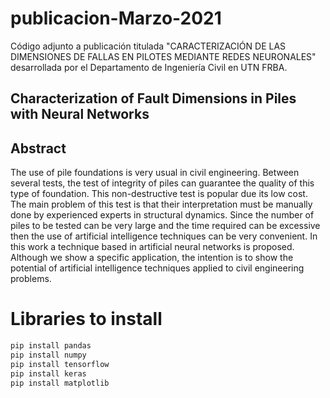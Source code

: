 # publicacion-Marzo-2021
Código adjunto a publicación titulada "CARACTERIZACIÓN DE LAS DIMENSIONES DE FALLAS EN PILOTES MEDIANTE REDES NEURONALES"  desarrollada por el Departamento de Ingeniería Civil en UTN FRBA.

## Characterization of Fault Dimensions in Piles with Neural Networks

## Abstract

The use of pile foundations is very usual in civil engineering. Between several tests,
the test of integrity of piles can guarantee the quality of this type of foundation. This
non-destructive test is popular due its low cost. The main problem of this test is that
their interpretation must be manually done by experienced experts in structural
dynamics. Since the number of piles to be tested can be very large and the time
required can be excessive then the use of artificial intelligence techniques can be very
convenient. In this work a technique based in artificial neural networks is proposed.
Although we show a specific application, the intention is to show the potential of
artificial intelligence techniques applied to civil engineering problems.

# Libraries to install

```bash
pip install pandas
pip install numpy
pip install tensorflow
pip install keras
pip install matplotlib
```
